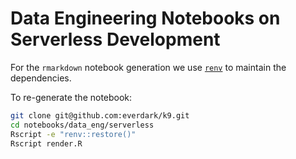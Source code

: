 # Data Engineering Notebooks on Serverless Development

For the `rmarkdown` notebook generation we use [`renv`](https://github.com/rstudio/renv) to maintain the dependencies.

To re-generate the notebook:

```sh
git clone git@github.com:everdark/k9.git
cd notebooks/data_eng/serverless
Rscript -e "renv::restore()"
Rscript render.R
```
